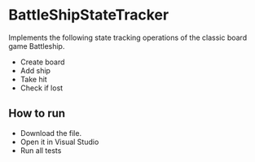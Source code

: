 # BattleShipStateTracker

Implements the following state tracking operations of the classic board game Battleship.
- Create board
- Add ship
- Take hit
- Check if lost

## How to run
- Download the file.
- Open it in Visual Studio
- Run all tests
